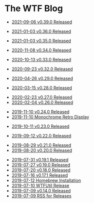 # The WTF Blog

* [2021-09-06 v0.39.0 Released](../2021-09-06-v0-39-0)

<p></p>

* [2021-01-03 v0.36.0 Released](../2021-03-23-v0-36-0)

<p></p>

* [2021-01-03 v0.35.0 Released](../2021-01-03-v0-35-0)

<p></p>

* [2020-11-08 v0.34.0 Released](../2020-11-08-v0-34-0)

<p></p>

* [2020-10-13 v0.33.0 Released](../2020-10-13-v0-33-0)

<p></p>

* [2020-09-23 v0.32.0 Released](../2020-09-23-v0-32-0)

<p></p>

* [2020-04-26 v0.29.0 Released](../2020-04-26-v0-29-0)

<p></p>

* [2020-03-15 v0.28.0 Released](../2020-03-15-v0-28-0)

<p></p>

* [2020-02-23 v0.27.0 Released](../2020-02-23-v0-27-0)
* [2020-02-04 v0.26.0 Released](../2020-02-04-v0-26-0)

<p></p>

* [2019-11-10 v0.24.0 Released](../2019-11-10-v0-24-0)
* [2019-11-10 Monochrome Retro Display](../monochrome-retro-display)

<p></p>

* [2019-10-11 v0.23.0 Released](../2019-10-11-v0-23-0)

<p></p>

* [2019-09-12 v0.22.0 Released](../2019-09-12-v0-22-0)

<p></p>

* [2019-08-29 v0.21.0 Released](../2019-08-29-v0-21-0)
* [2019-08-20 v0.20.0 Released](../2019-08-20-v0-20-0)

<p></p>

* [2019-07-31 v0.19.1 Released](../2019-07-31-v0-19-1)
* [2019-07-27 v0.19.0 Released](../2019-07-27-v0-19-0)
* [2019-07-20 v0.18.0 Released](../2019-07-20-v0-18-0)
* [2019-07-16 v0.17.1 Released](../2019-07-16-v0-17-1)
* [2019-07-12 Homebrew Installation](../2019-07-12-homebrew-installation)
* [2019-07-10 WTFUtil Release](../2019-07-10-wtfutil-release)
* [2019-07-09 v0.14.0 Released](../2019-07-09-v0-14-0)
* [2019-07-09 RSS for Releases](../2019-07-09-rss-for-releases)